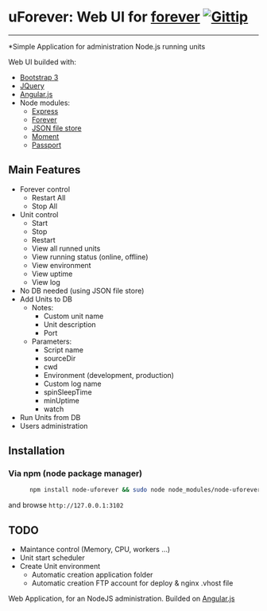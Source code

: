 # uForever: Web UI for [forever](https://github.com/nodejitsu/forever)  [![Gittip](http://badgr.co/gittip/boffka.png)](https://www.gittip.com/boffka/)
***

*Simple Application for administration Node.js running units

Web UI builded with:

* [Bootstrap 3](http://getbootstrap.com/)
* [JQuery](http://jquery.com/)
* [Angular.js](http://angularjs.org/)
* Node modules:
  * [Express](http://expressjs.com/)
  * [Forever](https://github.com/nodejitsu/forever)
  * [JSON file store](https://github.com/flosse/json-file-store)
  * [Moment](http://momentjs.com/)
  * [Passport](https://github.com/jaredhanson/passport)

## Main Features
  * Forever control
    * Restart All
    * Stop All
  * Unit control
    * Start
    * Stop
    * Restart
    * View all runned units
    * View running status (online, offline)
    * View environment
    * View uptime
    * View log
  * No DB needed (using JSON file store)
  * Add Units to DB
    * Notes:
      * Custom unit name
      * Unit description
      * Port
    * Parameters:
      * Script name
      * sourceDir
      * cwd
      * Environment (development, production)
      * Custom log name
      * spinSleepTime
      * minUptime
      * watch
  * Run Units from DB
  * Users administration



## Installation
### Via npm (node package manager)

``` bash
      npm install node-uforever && sudo node node_modules/node-uforever/app.js
```

and browse ```http://127.0.0.1:3102```

## TODO
 * Maintance control (Memory, CPU, workers ...)
 * Unit start scheduler
 * Create Unit environment
    * Automatic creation application folder
    * Automatic creation FTP account for deploy & nginx .vhost file





Web Application, for an NodeJS administration.
Builded on [Angular.js](http://angularjs.org/)